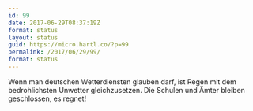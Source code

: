 ```yaml
---
id: 99
date: 2017-06-29T08:37:19Z
format: status
layout: status
guid: https://micro.hartl.co/?p=99
permalink: /2017/06/29/99/
format: status
---
```

Wenn man deutschen Wetterdiensten glauben darf, ist Regen mit dem bedrohlichsten Unwetter gleichzusetzen. Die Schulen und Ämter bleiben geschlossen, es regnet!